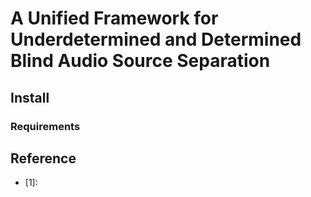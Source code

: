 # A Unified Framework for Underdetermined and Determined Blind Audio Source Separation


## Install
### Requirements


## Reference

- [1]: 
